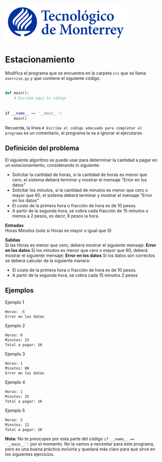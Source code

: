 ![Tec de Monterrey](../../images/logotecmty.png)
# Estacionamiento

Modifica el programa que se encuentra en la carpeta `src` que se llama
`exercise.py` y que contiene el siguiente código:

```python

def main():
    # Escribe aquí tu código
    

if __name__ == '__main__':
    main()
```

Recuerda, la línea `# Escribe el código adecuado para completar el programa` es un comentario, el programa la va a ignorar al ejecutarse.

## Definición del problema  

El siguiente algoritmo se puede usar para determinar la cantidad a pagar en un estacionamiento, considerando lo siguiente:

   * Solicitar la cantidad de horas, si la cantidad de horas es menor que cero, el sistema deberá terminar y mostrar el mensaje "Error en los datos" 
   * Solicitar los minutos, si la cantidad de minutos es menor que cero o mayor que 60, el sistema deberá terminar y mostrar el mensaje "Error en los datos" 
   * El costo de la primera hora o fracción de hora es de 10 pesos. 
   * A partir de la segunda hora, se cobra cada fracción de 15 minutos o menos a 2 pesos, es decir, 8 pesos la hora. 
   
**Entradas**  
Horas
Minutos (solo si Horas es mayor o igual que 0)

  
**Salidas**  
Si las Horas es menor que cero, deberá mostrar el siguiente mensaje: 
    **Error en los datos**
Si los minutos es menor que cero o mayor que 60, deberá mostrar el siguiente mensaje: 
    **Error en los datos**
Si los datos son correctos se deberá calcular de la siguiente manera: 
 * El costo de la primera hora o fracción de hora es de 10 pesos. 
 * A partir de la segunda hora, se cobra cada 15 minutos 2 pesos
## Ejemplos  

Ejemplo 1    

```plaintext
Horas: -5
Error en los datos
```

Ejemplo 2

```plaintext
Horas: 0
Minutos: 23
Total a pagar: 10
```

Ejemplo 3

```plaintext
Horas: 1
Minutos: 80
Error en los datos
```

Ejemplo 4
```plaintext
Horas: 1
Minutos: 35
Total a pagar: 16
```

Ejemplo 5
```plaintext
Horas: 2
Minutos: 12
Total a pagar: 20
```



**Nota:** No te preocupes por esta parte del código
`if __name__ == '__main__':` por el momento. No la vamos a necesitar para
este programa, pero es una buena práctica incluirla y quedará más
claro para que sirve en los siguientes ejercicios.
